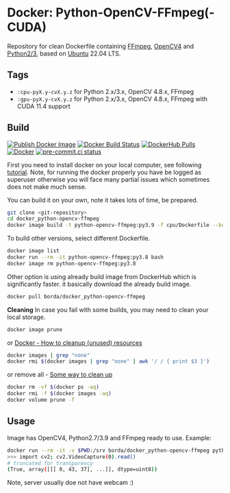 # Docker: Python-OpenCV-FFmpeg(-CUDA)

Repository for clean Dockerfile containing [FFmpeg](https://www.ffmpeg.org/), [OpenCV4](https://opencv.org/) and [Python2/3](https://www.python.org/), based on [Ubuntu](https://www.ubuntu.com/) 22.04 LTS.

## Tags

- `:cpu-pyX.y-cvX.y.z` for Python 2.x/3.x, OpenCV 4.8.x, FFmpeg
- `:gpu-pyX.y-cvX.y.z` for Python 2.x/3.x, OpenCV 4.8.x, FFmpeg with CUDA 11.4 support

## Build

[![Publish Docker Image](https://github.com/Borda/docker_python-opencv-ffmpeg/workflows/Publish%20Docker%20Image/badge.svg?branch=master&event=push)](https://github.com/Borda/docker_python-opencv-ffmpeg/actions?query=workflow%3A%22Publish+Docker+Image%22)
[![Docker Build Status](https://img.shields.io/docker/cloud/build/borda/docker_python-opencv-ffmpeg)](https://hub.docker.com/r/borda/docker_python-opencv-ffmpeg)
[![DockerHub Pulls](https://img.shields.io/docker/pulls/borda/docker_python-opencv-ffmpeg.svg)](https://hub.docker.com/r/borda/docker_python-opencv-ffmpeg)
[![Docker](https://img.shields.io/docker/automated/borda/docker_python-opencv-ffmpeg)](https://hub.docker.com/r/borda/docker_python-opencv-ffmpeg)
[![pre-commit.ci status](https://results.pre-commit.ci/badge/github/Borda/docker_python-opencv-ffmpeg/master.svg)](https://results.pre-commit.ci/latest/github/Borda/docker_python-opencv-ffmpeg/master)

<!--
[![Build Status](https://travis-ci.org/Borda/docker_python-opencv-ffmpeg.svg?branch=master)](https://travis-ci.org/Borda/docker_python-opencv-ffmpeg)
-->

First you need to install docker on your local computer, see following [tutorial](https://docs.docker.com/install/linux/docker-ce/ubuntu/#set-up-the-repository). Note, for running the docker properly you have be logged as superuser otherwise you will face many partial issues which sometimes does not make much sense.

You can build it on your own, note it takes lots of time, be prepared.

```bash
git clone <git-repository>
cd docker_python-opencv-ffmpeg
docker image build -t python-opencv-ffmpeg:py3.9 -f cpu/Dockerfile --build-arg PYTHON_VERSION=3.9 .
```

To build other versions, select different Dockerfile.

```bash
docker image list
docker run --rm -it python-opencv-ffmpeg:py3.8 bash
docker image rm python-opencv-ffmpeg:py3.8
```

Other option is using already build image from DockerHub which is significantly faster. it basically download the already build image.

```bash
docker pull borda/docker_python-opencv-ffmpeg
```

**Cleaning**
In case you fail with some builds, you may need to clean your local storage.

```bash
docker image prune
```

or [Docker - How to cleanup (unused) resources](https://gist.github.com/bastman/5b57ddb3c11942094f8d0a97d461b430)

```bash
docker images | grep "none"
docker rmi $(docker images | grep "none" | awk '/ / { print $3 }')
```

or remove all - [Some way to clean up](https://forums.docker.com/t/some-way-to-clean-up-identify-contents-of-var-lib-docker-overlay/30604)

```bash
docker rm -vf $(docker ps -aq)
docker rmi -f $(docker images -aq)
docker volume prune -f
```

## Usage

Image has OpenCV4, Python2.7/3.9 and FFmpeg ready to use. Example:

```bash
docker run --rm -it -v $PWD:/srv borda/docker_python-opencv-ffmpeg python
>>> import cv2; cv2.VideoCapture(0).read()
# truncated for transparency
(True, array([[[ 0, 43, 37], ...]], dtype=uint8))
```

Note, server usually doe not have webcam :)
